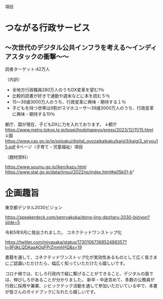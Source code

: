 項目

# つながる行政サービス

## ～次世代のデジタル公共インフラを考える〜インディアスタックの衝撃〜～

読者ターゲット:42万人

（内訳）

- 全地方行政職員280万人のうちDX変革を望む1％
- 比較的読書が好きで通勤や週末などに本を読む５％
- 15～39歳3000万人のうち、行政変革に興味・期待する１％
- 子どもを持つ世帯は9割がスマホユーザ～39歳3000万人のうち、行政変革に興味・期待する10％

都庁、国が現在、子どもDXに力を入れております。
↓都庁
https://www.metro.tokyo.lg.jp/tosei/hodohappyo/press/2023/12/11/15.html
↓国
https://www.cas.go.jp/jp/seisaku/digital_gyozaikaikaku/kaigi3/kaigi3_siryou15.pdf
8ページ（子育て・児童福祉）項目

（題材資料）

https://www.soumu.go.jp/iken/kazu.html
https://www.stat.go.jp/data/jinsui/2022np/index.html#a05k01-b"

# 企画趣旨

東京都デジタル2030ビジョン

https://speakerdeck.com/senryakuka/dong-jing-dezitaru-2030-biziyon?slide=5

令和5年9月に発出されました。
コネクテッドワンストップ化

https://twitter.com/miyasaka/status/1730106736852488357?t=9FdkLQDAaaAOqFPrZmmhHQ&s=19

書籍を通して、コネクテッドワンストップ化が実効性あるものとして広く皆さまにご認識いただけたら、幅広く知っていただけたら嬉しいです。

コロナ禍では、むしろ行政内で縦に繋げることができること、デジタルの面では、伸びしろがあることが分かりました。
新卒・中途含めて、多数の公務員が行政に採用や兼業、シビックテック活動を通して参加いただいている中で、本書が皆さんのガイドブックになれたら嬉しいです。


